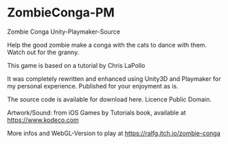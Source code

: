 # ZombieConga-PM
Zombie Conga Unity-Playmaker-Source

Help the good zombie make a conga with the cats to dance with them. Watch out for the granny. 

This game is based on a tutorial by Chris LaPollo

It was completely rewritten and enhanced using Unity3D and Playmaker for my personal experience. Published for your enjoyment as is. 

The source code is available for download here. Licence Public Domain.

Artwork/Sound: from iOS Games by Tutorials book, available at https://www.kodeco.com

More infos and WebGL-Version to play at https://ralfg.itch.io/zombie-conga
